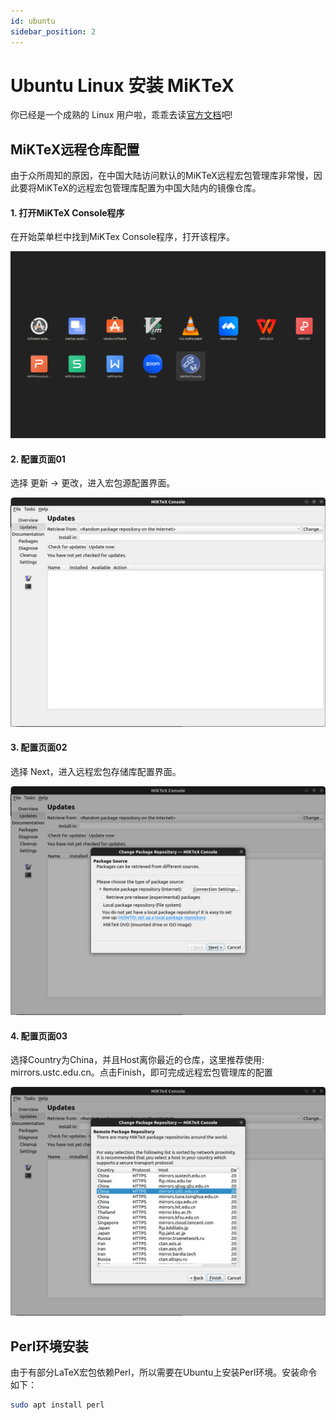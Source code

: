 ```yaml
---
id: ubuntu
sidebar_position: 2
---
```


# Ubuntu Linux 安装 MiKTeX

你已经是一个成熟的 Linux 用户啦，乖乖去读[官方文档](https://miktex.org/download)吧!

## MiKTeX远程仓库配置

由于众所周知的原因，在中国大陆访问默认的MiKTeX远程宏包管理库非常慢，因此要将MiKTeX的远程宏包管理库配置为中国大陆内的镜像仓库。


#### 1. 打开MiKTeX Console程序
在开始菜单栏中找到MiKTex Console程序，打开该程序。

![](./img/linux/MiKTeX01.png)

#### 2. 配置页面01
选择 更新 -> 更改，进入宏包源配置界面。

![](./img/linux/MiKTeX02.png)

#### 3. 配置页面02
选择 Next，进入远程宏包存储库配置界面。

![](./img/linux/MiKTeX03.png)

#### 4. 配置页面03
选择Country为China，并且Host离你最近的仓库，这里推荐使用: mirrors.ustc.edu.cn。点击Finish，即可完成远程宏包管理库的配置

![](./img/linux/MiKTeX04.png)

## Perl环境安装

由于有部分LaTeX宏包依赖Perl，所以需要在Ubuntu上安装Perl环境。安装命令如下：

```bash
sudo apt install perl
```
